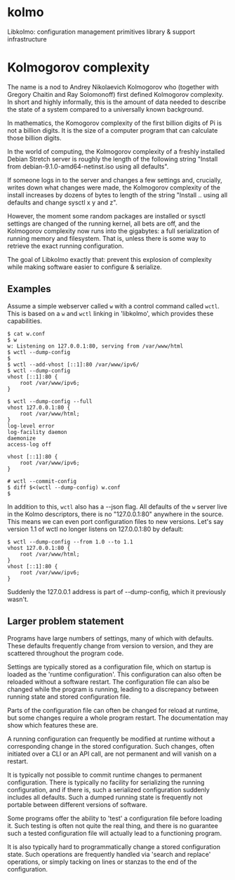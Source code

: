 # kolmo
Libkolmo: configuration management primitives library &amp; support infrastructure

# Kolmogorov complexity
The name is a nod to Andrey Nikolaevich Kolmogorov who (together with
Gregory Chaitin and Ray Solomonoff) first defined Kolmogorov complexity. In
short and highly informally, this is the amount of data needed to describe
the state of a system compared to a universally known background.

In mathematics, the Komogorov complexity of the first billion digits of Pi
is not a billion digits. It is the size of a computer program that can
calculate those billion digits.

In the world of computing, the Kolmogorov complexity of a freshly installed
Debian Stretch server is roughly the length of the following string "Install
from debian-9.1.0-amd64-netinst.iso using all defaults".

If someone logs in to the server and changes a few settings and, crucially,
writes down what changes were made, the Kolmogorov complexity of the install
increases by dozens of bytes to length of the string "Install .. using all
defaults and change sysctl x y and z".

However, the moment some random packages are installed or sysctl settings
are changed of the running kernel, all bets are off, and the Kolmogorov
complexity now runs into the gigabytes: a full serialization of running
memory and filesystem. That is, unless there is some way to retrieve the
exact running configuration.

The goal of Libkolmo exactly that: prevent this explosion of complexity
while making software easier to configure & serialize.

## Examples
Assume a simple webserver called `w` with a control command called `wctl`.
This is based on a `w` and `wctl` linking in 'libkolmo', which provides 
these capabilities.

```
$ cat w.conf
$ w
w: Listening on 127.0.0.1:80, serving from /var/www/html
$ wctl --dump-config
$
$ wctl --add-vhost [::1]:80 /var/www/ipv6/
$ wctl --dump-config
vhost [::1]:80 {
	root /var/www/ipv6;
}

$ wctl --dump-config --full
vhost 127.0.0.1:80 {
	root /var/www/html;
}
log-level error
log-facility daemon
daemonize
access-log off

vhost [::1]:80 {
	root /var/www/ipv6;
}

# wctl --commit-config
$ diff $<(wctl --dump-config) w.conf
$
```

In addition to this, `wctl` also has a --json flag. All defaults of the `w`
server live in the Kolmo descriptors, there is no "127.0.0.1:80" anywhere in
the source. This means we can even port configuration files to new versions.
Let's say version 1.1 of wctl no longer listens on 127.0.0.1:80 by default:

```
$ wctl --dump-config --from 1.0 --to 1.1
vhost 127.0.0.1:80 {
	root /var/www/html;
}
vhost [::1]:80 {
	root /var/www/ipv6;
}
```
Suddenly the 127.0.0.1 address is part of --dump-config, which it previously
wasn't.

## Larger problem statement
Programs have large numbers of settings, many of which with defaults. These
defaults frequently change from version to version, and they are scattered
throughout the program code.

Settings are typically stored as a configuration file, which on startup is
loaded as the 'runtime configuration'. This configuration can also often be
reloaded without a software restart. The configuration file can also be
changed while the program is running, leading to a discrepancy between
running state and stored configuration file.

Parts of the configuration file can often be changed for reload at runtime,
but some changes require a whole program restart. The documentation may show
which features these are.

A running configuration can frequently be modified at runtime
without a corresponding change in the stored configuration. Such changes,
often initiated over a CLI or an API call, are not permanent and will vanish
on a restart.

It is typically not possible to commit runtime changes to permanent
configuration.  There is typically no facility for serializing the running
configuration, and if there is, such a serialized configuration suddenly
includes all defaults.  Such a dumped running state is frequently not
portable between different versions of software.

Some programs offer the ability to 'test' a configuration file before
loading it. Such testing is often not quite the real thing, and there is no
guarantee such a tested configuration file will actually lead to a
functioning program.

It is also typically hard to programmatically change a stored configuration
state. Such operations are frequently handled via 'search and replace'
operations, or simply tacking on lines or stanzas to the end of the
configuration.

